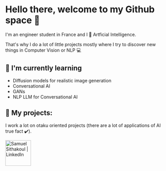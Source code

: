 # Hello there, welcome to my Github space 👋

<!--
**Rubiksman78/Rubiksman78** is a ✨ _special_ ✨ repository because its `README.md` (this file) appears on your GitHub profile.

Here are some ideas to get you started:

- 🔭 I’m currently working on ...
- 🌱 I’m currently learning ...
- 👯 I’m looking to collaborate on ...
- 🤔 I’m looking for help with ...
- 💬 Ask me about ...
- 📫 How to reach me: ...
- 😄 Pronouns: ...
- ⚡ Fun fact: ...
-->

I'm an engineer student in France and I 💟 Artficial Intelligence. 

That's why I do a lot of little projects mostly where I try to discover new things in Computer Vision or NLP 💻

## 🌱 I'm currently learning

- Diffusion models for realistic image generation
- Conversational AI
- GANs
- NLP LLM for Conversational AI

## 🔭 My projects:

I work a lot on otaku oriented projects (there are a lot of applications of AI true fact ✔️).

<a href="https://www.linkedin.com/in/samuel-sithakoul/"><img align="left" src="https://img.shields.io/badge/linkedin-%230077B5.svg?style=for-the-badge&logo=linkedin&logoColor=white" alt="Samuel Sithakoul | LinkedIn" width="80px"/></a>


